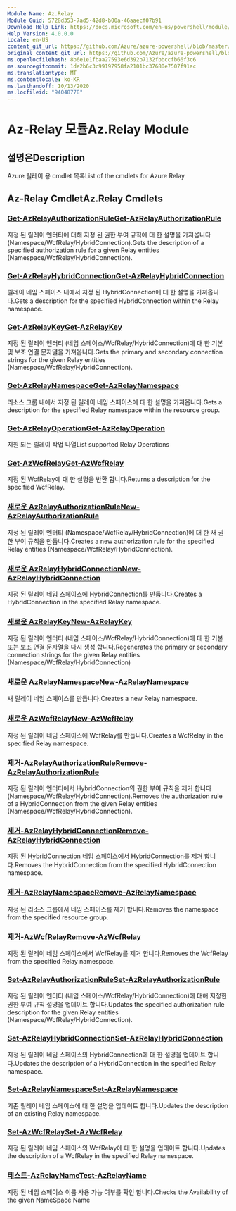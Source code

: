 ```yaml
---
Module Name: Az.Relay
Module Guid: 5728d353-7ad5-42d8-b00a-46aaecf07b91
Download Help Link: https://docs.microsoft.com/en-us/powershell/module/az.relay
Help Version: 4.0.0.0
Locale: en-US
content_git_url: https://github.com/Azure/azure-powershell/blob/master/src/Relay/Relay/help/Az.Relay.md
original_content_git_url: https://github.com/Azure/azure-powershell/blob/master/src/Relay/Relay/help/Az.Relay.md
ms.openlocfilehash: 8b6e1e1fbaa27593e6d392b7132fbbccfb66f3c6
ms.sourcegitcommit: 1de2b6c3c99197958fa2101bc37680e7507f91ac
ms.translationtype: MT
ms.contentlocale: ko-KR
ms.lasthandoff: 10/13/2020
ms.locfileid: "94048778"
---
```

# <span data-ttu-id="b8700-101">Az-Relay 모듈</span><span class="sxs-lookup"><span data-stu-id="b8700-101">Az.Relay Module</span></span>
## <span data-ttu-id="b8700-102">설명은</span><span class="sxs-lookup"><span data-stu-id="b8700-102">Description</span></span>
<span data-ttu-id="b8700-103">Azure 릴레이 용 cmdlet 목록</span><span class="sxs-lookup"><span data-stu-id="b8700-103">List of the cmdlets for Azure Relay</span></span>

## <span data-ttu-id="b8700-104">Az-Relay Cmdlet</span><span class="sxs-lookup"><span data-stu-id="b8700-104">Az.Relay Cmdlets</span></span>
### [<span data-ttu-id="b8700-105">Get-AzRelayAuthorizationRule</span><span class="sxs-lookup"><span data-stu-id="b8700-105">Get-AzRelayAuthorizationRule</span></span>](Get-AzRelayAuthorizationRule.md)
<span data-ttu-id="b8700-106">지정 된 릴레이 엔터티에 대해 지정 된 권한 부여 규칙에 대 한 설명을 가져옵니다 (Namespace/WcfRelay/HybridConnection).</span><span class="sxs-lookup"><span data-stu-id="b8700-106">Gets the description of a specified authorization rule for a given Relay entities (Namespace/WcfRelay/HybridConnection).</span></span>

### [<span data-ttu-id="b8700-107">Get-AzRelayHybridConnection</span><span class="sxs-lookup"><span data-stu-id="b8700-107">Get-AzRelayHybridConnection</span></span>](Get-AzRelayHybridConnection.md)
<span data-ttu-id="b8700-108">릴레이 네임 스페이스 내에서 지정 된 HybridConnection에 대 한 설명을 가져옵니다.</span><span class="sxs-lookup"><span data-stu-id="b8700-108">Gets a description for the specified HybridConnection within the Relay namespace.</span></span>

### [<span data-ttu-id="b8700-109">Get-AzRelayKey</span><span class="sxs-lookup"><span data-stu-id="b8700-109">Get-AzRelayKey</span></span>](Get-AzRelayKey.md)
<span data-ttu-id="b8700-110">지정 된 릴레이 엔터티 (네임 스페이스/WcfRelay/HybridConnection)에 대 한 기본 및 보조 연결 문자열을 가져옵니다.</span><span class="sxs-lookup"><span data-stu-id="b8700-110">Gets the primary and secondary connection strings for the given Relay entities (Namespace/WcfRelay/HybridConnection).</span></span>

### [<span data-ttu-id="b8700-111">Get-AzRelayNamespace</span><span class="sxs-lookup"><span data-stu-id="b8700-111">Get-AzRelayNamespace</span></span>](Get-AzRelayNamespace.md)
<span data-ttu-id="b8700-112">리소스 그룹 내에서 지정 된 릴레이 네임 스페이스에 대 한 설명을 가져옵니다.</span><span class="sxs-lookup"><span data-stu-id="b8700-112">Gets a description for the specified Relay namespace within the resource group.</span></span>

### [<span data-ttu-id="b8700-113">Get-AzRelayOperation</span><span class="sxs-lookup"><span data-stu-id="b8700-113">Get-AzRelayOperation</span></span>](Get-AzRelayOperation.md)
<span data-ttu-id="b8700-114">지원 되는 릴레이 작업 나열</span><span class="sxs-lookup"><span data-stu-id="b8700-114">List supported Relay Operations</span></span>

### [<span data-ttu-id="b8700-115">Get-AzWcfRelay</span><span class="sxs-lookup"><span data-stu-id="b8700-115">Get-AzWcfRelay</span></span>](Get-AzWcfRelay.md)
<span data-ttu-id="b8700-116">지정 된 WcfRelay에 대 한 설명을 반환 합니다.</span><span class="sxs-lookup"><span data-stu-id="b8700-116">Returns a description for the specified WcfRelay.</span></span>

### [<span data-ttu-id="b8700-117">새로운 AzRelayAuthorizationRule</span><span class="sxs-lookup"><span data-stu-id="b8700-117">New-AzRelayAuthorizationRule</span></span>](New-AzRelayAuthorizationRule.md)
<span data-ttu-id="b8700-118">지정 된 릴레이 엔터티 (Namespace/WcfRelay/HybridConnection)에 대 한 새 권한 부여 규칙을 만듭니다.</span><span class="sxs-lookup"><span data-stu-id="b8700-118">Creates a new authorization rule for the specified Relay entities (Namespace/WcfRelay/HybridConnection).</span></span>

### [<span data-ttu-id="b8700-119">새로운 AzRelayHybridConnection</span><span class="sxs-lookup"><span data-stu-id="b8700-119">New-AzRelayHybridConnection</span></span>](New-AzRelayHybridConnection.md)
<span data-ttu-id="b8700-120">지정 된 릴레이 네임 스페이스에 HybridConnection를 만듭니다.</span><span class="sxs-lookup"><span data-stu-id="b8700-120">Creates a HybridConnection in the specified Relay namespace.</span></span>

### [<span data-ttu-id="b8700-121">새로운 AzRelayKey</span><span class="sxs-lookup"><span data-stu-id="b8700-121">New-AzRelayKey</span></span>](New-AzRelayKey.md)
<span data-ttu-id="b8700-122">지정 된 릴레이 엔터티 (네임 스페이스/WcfRelay/HybridConnection)에 대 한 기본 또는 보조 연결 문자열을 다시 생성 합니다.</span><span class="sxs-lookup"><span data-stu-id="b8700-122">Regenerates the primary or secondary connection strings for the given Relay entities (Namespace/WcfRelay/HybridConnection)</span></span>

### [<span data-ttu-id="b8700-123">새로운 AzRelayNamespace</span><span class="sxs-lookup"><span data-stu-id="b8700-123">New-AzRelayNamespace</span></span>](New-AzRelayNamespace.md)
<span data-ttu-id="b8700-124">새 릴레이 네임 스페이스를 만듭니다.</span><span class="sxs-lookup"><span data-stu-id="b8700-124">Creates a new Relay namespace.</span></span>

### [<span data-ttu-id="b8700-125">새로운 AzWcfRelay</span><span class="sxs-lookup"><span data-stu-id="b8700-125">New-AzWcfRelay</span></span>](New-AzWcfRelay.md)
<span data-ttu-id="b8700-126">지정 된 릴레이 네임 스페이스에 WcfRelay를 만듭니다.</span><span class="sxs-lookup"><span data-stu-id="b8700-126">Creates a WcfRelay in the specified Relay namespace.</span></span>

### [<span data-ttu-id="b8700-127">제거-AzRelayAuthorizationRule</span><span class="sxs-lookup"><span data-stu-id="b8700-127">Remove-AzRelayAuthorizationRule</span></span>](Remove-AzRelayAuthorizationRule.md)
<span data-ttu-id="b8700-128">지정 된 릴레이 엔터티에서 HybridConnection의 권한 부여 규칙을 제거 합니다 (Namespace/WcfRelay/HybridConnection).</span><span class="sxs-lookup"><span data-stu-id="b8700-128">Removes the authorization rule of a HybridConnection from the given Relay entities (Namespace/WcfRelay/HybridConnection).</span></span>

### [<span data-ttu-id="b8700-129">제거-AzRelayHybridConnection</span><span class="sxs-lookup"><span data-stu-id="b8700-129">Remove-AzRelayHybridConnection</span></span>](Remove-AzRelayHybridConnection.md)
<span data-ttu-id="b8700-130">지정 된 HybridConnection 네임 스페이스에서 HybridConnection를 제거 합니다.</span><span class="sxs-lookup"><span data-stu-id="b8700-130">Removes the HybridConnection from the specified HybridConnection namespace.</span></span>

### [<span data-ttu-id="b8700-131">제거-AzRelayNamespace</span><span class="sxs-lookup"><span data-stu-id="b8700-131">Remove-AzRelayNamespace</span></span>](Remove-AzRelayNamespace.md)
<span data-ttu-id="b8700-132">지정 된 리소스 그룹에서 네임 스페이스를 제거 합니다.</span><span class="sxs-lookup"><span data-stu-id="b8700-132">Removes the namespace from the specified resource group.</span></span> 

### [<span data-ttu-id="b8700-133">제거-AzWcfRelay</span><span class="sxs-lookup"><span data-stu-id="b8700-133">Remove-AzWcfRelay</span></span>](Remove-AzWcfRelay.md)
<span data-ttu-id="b8700-134">지정 된 릴레이 네임 스페이스에서 WcfRelay를 제거 합니다.</span><span class="sxs-lookup"><span data-stu-id="b8700-134">Removes the WcfRelay from the specified Relay namespace.</span></span>

### [<span data-ttu-id="b8700-135">Set-AzRelayAuthorizationRule</span><span class="sxs-lookup"><span data-stu-id="b8700-135">Set-AzRelayAuthorizationRule</span></span>](Set-AzRelayAuthorizationRule.md)
<span data-ttu-id="b8700-136">지정 된 릴레이 엔터티 (네임 스페이스/WcfRelay/HybridConnection)에 대해 지정한 권한 부여 규칙 설명을 업데이트 합니다.</span><span class="sxs-lookup"><span data-stu-id="b8700-136">Updates the specified authorization rule description for the given Relay entities (Namespace/WcfRelay/HybridConnection).</span></span>

### [<span data-ttu-id="b8700-137">Set-AzRelayHybridConnection</span><span class="sxs-lookup"><span data-stu-id="b8700-137">Set-AzRelayHybridConnection</span></span>](Set-AzRelayHybridConnection.md)
<span data-ttu-id="b8700-138">지정 된 릴레이 네임 스페이스의 HybridConnection에 대 한 설명을 업데이트 합니다.</span><span class="sxs-lookup"><span data-stu-id="b8700-138">Updates the description of a HybridConnection in the specified Relay namespace.</span></span>

### [<span data-ttu-id="b8700-139">Set-AzRelayNamespace</span><span class="sxs-lookup"><span data-stu-id="b8700-139">Set-AzRelayNamespace</span></span>](Set-AzRelayNamespace.md)
<span data-ttu-id="b8700-140">기존 릴레이 네임 스페이스에 대 한 설명을 업데이트 합니다.</span><span class="sxs-lookup"><span data-stu-id="b8700-140">Updates the description of an existing Relay namespace.</span></span>

### [<span data-ttu-id="b8700-141">Set-AzWcfRelay</span><span class="sxs-lookup"><span data-stu-id="b8700-141">Set-AzWcfRelay</span></span>](Set-AzWcfRelay.md)
<span data-ttu-id="b8700-142">지정 된 릴레이 네임 스페이스의 WcfRelay에 대 한 설명을 업데이트 합니다.</span><span class="sxs-lookup"><span data-stu-id="b8700-142">Updates the description of a WcfRelay in the specified Relay namespace.</span></span>

### [<span data-ttu-id="b8700-143">테스트-AzRelayName</span><span class="sxs-lookup"><span data-stu-id="b8700-143">Test-AzRelayName</span></span>](Test-AzRelayName.md)
<span data-ttu-id="b8700-144">지정 된 네임 스페이스 이름 사용 가능 여부를 확인 합니다.</span><span class="sxs-lookup"><span data-stu-id="b8700-144">Checks the Availability of the given NameSpace Name</span></span>

